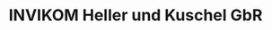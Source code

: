 ---
title: "INVIKOM Heller und Kuschel GbR"
url: /langgoens/invikom-heller-und-kuschel-gbr/
shop: Computer
---